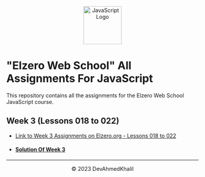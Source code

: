 <div align="center">
  <img src="https://upload.wikimedia.org/wikipedia/commons/6/6a/JavaScript-logo.png" alt="JavaScript Logo" width="100" height="100">
</div>

# "Elzero Web School" All Assignments For JavaScript

This repository contains all the assignments for the Elzero Web School JavaScript course.

## Week 3 (Lessons 018 to 022)

- [Link to Week 3 Assignments on Elzero.org - Lessons 018 to 022](https://elzero.org/javascript-bootcamp-assignments-lesson-from-018-to-022/)
- #### [Solution Of Week 3](https://github.com/DevAhmedKhalil/Elzero-JavaScript-Assignments/tree/Week-3/week-3)

---
<div align="center">
  &copy; 2023 DevAhmedKhalil
</div>

